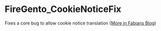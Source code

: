 # FireGento_CookieNoticeFix

Fixes a core bug to allow cookie notice translation ([More in Fabians Blog](blog.fabian-blechschmidt.de/translate-magento-cookie-notice))

